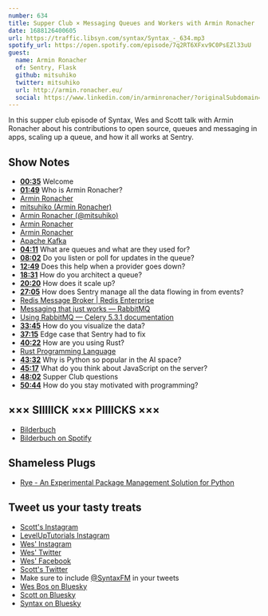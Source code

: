 ```yaml
---
number: 634
title: Supper Club × Messaging Queues and Workers with Armin Ronacher
date: 1688126400605
url: https://traffic.libsyn.com/syntax/Syntax_-_634.mp3
spotify_url: https://open.spotify.com/episode/7q2RT6XFxv9C0PsEZl33uU
guest:
  name: Armin Ronacher
  of: Sentry, Flask
  github: mitsuhiko
  twitter: mitsuhiko
  url: http://armin.ronacher.eu/
  social: https://www.linkedin.com/in/arminronacher/?originalSubdomain=at
---
```


In this supper club episode of Syntax, Wes and Scott talk with Armin Ronacher about his contributions to open source, queues and messaging in apps, scaling up a queue, and how it all works at Sentry.

## Show Notes

- **[00:35](#t=00:35)** Welcome
- **[01:49](#t=01:49)** Who is Armin Ronacher?
- [Armin Ronacher](https://en.wikipedia.org/wiki/Armin_Ronacher)
- [mitsuhiko (Armin Ronacher)](https://github.com/mitsuhiko)
- [Armin Ronacher (@mitsuhiko)](https://twitter.com/mitsuhiko)
- [Armin Ronacher](http://armin.ronacher.eu/)
- [Armin Ronacher](https://www.linkedin.com/in/arminronacher/?originalSubdomain=at)
- [Apache Kafka](https://kafka.apache.org/)
- **[04:11](#t=04:11)** What are queues and what are they used for?
- **[08:02](#t=08:02)** Do you listen or poll for updates in the queue?
- **[12:49](#t=12:49)** Does this help when a provider goes down?
- **[18:31](#t=18:31)** How do you architect a queue?
- **[20:20](#t=20:20)** How does it scale up?
- **[27:05](#t=27:05)** How does Sentry manage all the data flowing in from events?
- [Redis Message Broker | Redis Enterprise](https://redis.com/solutions/use-cases/messaging/)
- [Messaging that just works — RabbitMQ](https://www.rabbitmq.com/)
- [Using RabbitMQ — Celery 5.3.1 documentation](https://docs.celeryq.dev/en/stable/getting-started/backends-and-brokers/rabbitmq.html)
- **[33:45](#t=33:45)** How do you visualize the data?
- **[37:15](#t=37:15)** Edge case that Sentry had to fix
- **[40:22](#t=40:22)** How are you using Rust?
- [Rust Programming Language](https://www.rust-lang.org/)
- **[43:32](#t=43:32)** Why is Python so popular in the AI space?
- **[45:17](#t=45:17)** What do you think about JavaScript on the server?
- **[48:02](#t=48:02)** Supper Club questions
- **[50:44](#t=50:44)** How do you stay motivated with programming?

## ××× SIIIIICK ××× PIIIICKS ×××

- [Bilderbuch](https://bilderbuch-musik.at/home)
- [Bilderbuch on Spotify](https://open.spotify.com/artist/2ErWLckuGFl84nGmg5fwyG?si=oG2uwmcMTy2b7jHi0CMXVQ)

## Shameless Plugs

- [Rye - An Experimental Package Management Solution for Python](https://github.com/mitsuhiko/rye)

## Tweet us your tasty treats

- [Scott's Instagram](https://www.instagram.com/stolinski/)
- [LevelUpTutorials Instagram](https://www.instagram.com/LevelUpTutorials/)
- [Wes' Instagram](https://www.instagram.com/wesbos/)
- [Wes' Twitter](https://twitter.com/wesbos)
- [Wes' Facebook](https://www.facebook.com/wesbos.developer)
- [Scott's Twitter](https://twitter.com/stolinski)
- Make sure to include [@SyntaxFM](https://twitter.com/SyntaxFM) in your tweets
- [Wes Bos on Bluesky](https://bsky.app/profile/wesbos.com)
- [Scott on Bluesky](https://bsky.app/profile/tolin.ski)
- [Syntax on Bluesky](https://bsky.app/profile/syntax.fm)
